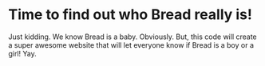 # Time to find out who Bread really is!

Just kidding. We know Bread is a baby. Obviously. But, this code will create a super awesome website that will let everyone know if Bread is a boy or a girl! Yay.
